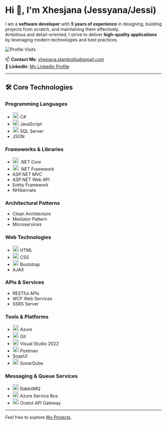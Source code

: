 # Hi 👋, I'm Xhesjana (Jessyana/Jessi)

I am a **software developer** with **5 years of experience** in designing, building projects from scratch, and maintaining them effectively.  
Ambitious and detail-oriented, I strive to deliver **high-quality applications** by leveraging modern technologies and best practices.  

![Profile Visits](https://komarev.com/ghpvc/?username=XhesjanaStambolliu&label=Profile%20Views&color=0e75b6&style=flat)


📫 **Contact Me**: [xhesjana.stambolliu@gmail.com](mailto:xhesjana.stambolliu@gmail.com)  
🔗 **LinkedIn**: [My LinkedIn Profile](https://www.linkedin.com/in/xhesjana-stambolliu-20bb221a5/)  

---

## 🛠️ Core Technologies  

### **Programming Languages**
- <img src="https://cdn.jsdelivr.net/gh/devicons/devicon/icons/csharp/csharp-original.svg" alt="C#" width="20" height="20"/> C#  
- <img src="https://cdn.jsdelivr.net/gh/devicons/devicon/icons/javascript/javascript-original.svg" alt="JavaScript" width="20" height="20"/> JavaScript  
- <img src="https://cdn.jsdelivr.net/gh/devicons/devicon/icons/microsoftsqlserver/microsoftsqlserver-plain.svg" alt="SQL Server" width="20" height="20"/> SQL Server
- JSON  

### **Frameworks & Libraries**
- <img src="https://cdn.jsdelivr.net/gh/devicons/devicon/icons/dotnetcore/dotnetcore-original.svg" alt=".NET Core" width="20" height="20"/> .NET Core  
- <img src="https://cdn.jsdelivr.net/gh/devicons/devicon/icons/dot-net/dot-net-original.svg" alt=".NET Framework" width="20" height="20"/> .NET Framework  
- ASP.NET MVC  
- ASP.NET Web API  
- Entity Framework  
- NHibernate  

### **Architectural Patterns**
- Clean Architecture  
- Mediator Pattern  
- Microservices  

### **Web Technologies**
- <img src="https://cdn.jsdelivr.net/gh/devicons/devicon/icons/html5/html5-original.svg" alt="HTML" width="20" height="20"/> HTML  
- <img src="https://cdn.jsdelivr.net/gh/devicons/devicon/icons/css3/css3-original.svg" alt="CSS" width="20" height="20"/> CSS  
- <img src="https://cdn.jsdelivr.net/gh/devicons/devicon/icons/bootstrap/bootstrap-original.svg" alt="Bootstrap" width="20" height="20"/> Bootstrap  
- AJAX  

### **APIs & Services**
- RESTful APIs  
- WCF Web Services  
- SSRS Server  

### **Tools & Platforms**
- <img src="https://cdn.jsdelivr.net/gh/devicons/devicon/icons/azure/azure-original.svg" alt="Azure" width="20" height="20"/> Azure  
- <img src="https://cdn.jsdelivr.net/gh/devicons/devicon/icons/git/git-original.svg" alt="Git" width="20" height="20"/> Git  
- <img src="https://cdn.jsdelivr.net/gh/devicons/devicon/icons/visualstudio/visualstudio-plain.svg" alt="Visual Studio" width="20" height="20"/> Visual Studio 2022  
- <img src="https://cdn.jsdelivr.net/gh/devicons/devicon/icons/postman/postman-original.svg" alt="Postman" width="20" height="20"/> Postman  
- SoapUI  
- <img src="https://simpleicons.org/icons/sonarqube.svg" alt="SonarQube" width="20" height="20"/> SonarQube 

### **Messaging & Queue Services**
- <img src="https://cdn.jsdelivr.net/gh/devicons/devicon/icons/rabbitmq/rabbitmq-original.svg" alt="RabbitMQ" width="20" height="20"/> RabbitMQ  
- <img src="https://cdn.jsdelivr.net/gh/devicons/devicon/icons/azure/azure-original.svg" alt="Azure Service Bus" width="20" height="20"/> Azure Service Bus  
- <img src="https://cdn.jsdelivr.net/gh/devicons/devicon/icons/dotnetcore/dotnetcore-original.svg" alt="Ocelot API Gateway" width="20" height="20"/> Ocelot API Gateway

---


Feel free to explore [My Projects](https://github.com/XhesjanaStambolliu?tab=repositories).  
